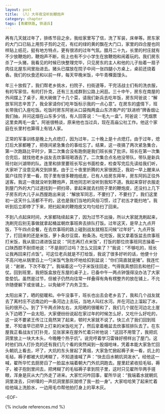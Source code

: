 ```yaml
---
layout: post
title: （八）大年夜没听到鞭炮声
category: chapter
tags: [青藏铁路, 铁道兵]
---
```


再有几天就过年了，排练节目之余，我给家里写了信，洗了军装，床单等。房东家的大门口已贴上用剪子剪的之花，有红的绿的黄的飘在大门口，家里的四合屋也同样贴上纸花，挺有地方特点，更有很浓的过年气氛。腊月二十九，长里的村庄就有不少放鞭炮的，鞭炮声不断，街上也有不少小学生在放鞭炮和闹着玩的。我们房东杀了一头猪，我看见的时候已快整理完毕，只见房东的主人和他的儿子抬着一扇子肉往北屋东间里抬进去。猪头已摆放在院子中间一张四腿小方桌上，桌前还烧着香。我们的伙食还和以前一样，每天早晚米饭，中午青稞面馒头。

年三十放假了，我们帮老乡挑水，扫院子，扫街道等，干完活战士们有的洗衣服，有的写家信，有的打扑克，还有三五成群到公路上闲逛。三十中午，房东在南屋的外间摆上了桌子，用大碗做了十几个菜，请我们新兵去吃年饭，房东阿爸说：“解放军同志辛苦了，我全家请你们吃年饭标示我的一点心意”。在房东的盛情下，班长带我们入座吃饭。吃饭时房东阿爸从口袋掏两盒山东济南产的“跃进桥”牌香烟让我们抽，并问这烟在山东多少钱，有人回答说：“一毛九一盒”。阿爸说：“凭烟票这里卖两毛一盒”。阿爸很畅谈，原来他也当过兵，现在高庙公社工作。他这个家庭在长里村也算得上有钱人家。

正常的军事训练是晚上九点熄灯，因为过年，三十晚上是十点熄灯。由于过年，熄灯后大家都睡了，把夜间紧急集合的事给忘了。结果，这一夜搞了两次紧急集合，第一次跑路比平时少，第二次集合没有跑倒是我们班长挨了批评。班长在第一次集合完后，就找他老乡战友去炊事班喝酒去了。二次集合点名他没带队，带队是新兵班付赵兴湖带的队。连里和排里要班长写出书面检查，检查写完后先读给我们听，大家听了没意见再交到排里。由于三十夜里折腾的大家很困乏，我初一早上醒来从窗户往院子里一看，院子里有很多鞭炮纸皮，已有人给房东拜年，房东阿妈正往外送客。我这一夜就没听到鞭炮声，其他同志听没听到我知不道。我起来穿好衣服走到屋门外的大门过道找到一把扫帚，拿起来就去扫院子里的鞭炮皮，还没扫上几下子房东的大儿子从西屋跑出来说：“解放军同志，不要扫了，不要扫了，我们这里初一这天什么活都不干的，这也是我们当地的风俗习惯，过了初五才能扫地”。我听到后立即停了下来，把扫起来的鞭炮皮又均匀给扫了回来。

不到八点起床时间，大家都陆续起来了，因为过节不出操，所以大家就洗刷起来，洗刷完后别无事做就拿起桶盆朝炊事班奔去排队打饭。过年这天，是早上九点开饭，下午四点会餐，在去炊事班的路上碰到战友就相互问候“过年好”。九点开饭了，打回来的还是米饭，萝卜条炒豆腐，粉条汤。吃完饭，我又拿着饭盆去炊事班打米饭，我从窗口递进饭盆说：“同志再打点米饭”，打饭的那位炊事班同志操着一口陕西腔不耐烦地说：“不是刚打过吗？怎么又回来了？”我说：“不够吃的，班长让我再回来打点饭”。可这位老兵就是不打给饭，我说了很多好听的话，他便十分不高兴地从锅里舀上一勺米饭气急败坏地给扣到盆说：“你们简直就是猪”。我连忙说：“谢谢，下次不取了”。我端着这一勺子米饭往回走，气得我真想回去和他打一仗。回到班里，我把饭盒放在东屋的桌子上，已备中午一两点钟饿得没办法了大家垫垫饥。虽然是过节，但被子仍然向往常一样叠得有角有楞整齐的放在铺上，不允许随便躺下或坐铺上，以免破坏了内务卫生。

太阳出来了，晒的挺暖和。中午没事干，班长也出去会老乡去了，我和几个战友就去了离村庄不远南边的一条河边上去玩，当地人叫红水河。并在河边上溜起了冰，玩的很开心。到了下午两点钟左右，太阳晒的很暖和了，我们几个就在河边北土崖头下边晒了一会太阳，大家便纷纷说起在家过年的时候怎么好，又吃什么好吃的，这一说不要紧王传江江竟然哭了起来，顿时大家就不说了。快三点了我们回到班里，不知谁早已把早上打来的米饭吃光了，然后拿着桶盆去炊事班排队去了。在东屋我正看战友们打扑克，见张家来在屋外忙着只听他说：“这回不用管了，我把炕洞里放上一块大木头，今晚睡个热乎炕”。说完哼着学习雷锋好榜样出了屋门。这时他们四人打扑克的还有我们几个看的突然闻到一股烟呛味，凭着本能大家急忙回头朝炕上看去，坏了，大炕的东头冒起了黄烟，大家急忙掀起褥子来一看，炕上的毛毡，褥子都被大炕烤糊了，不知道谁喊了声：“快去舀水朝炕洞泼水”。经他这一喊，翟所华忙去厨房舀了一脸盆水端着朝大门外炕洞跑去。屋里赶紧收拾毛毡，褥子，被子抱到里间去，把烤糊了的毛毡褥子拿到院子里，这时只见翟所华两手搓眼，浑身是灰从大门外走了进来。大家忙问咋回事，翟所华说：“我端着水就朝炕洞里泼去，只听噗的一声炕洞里那灰就喷了我一脸一身”。大家哈哈笑了起来忙着给他端上洗脸水，一边用毛巾帮他拍打身上的草木灰。

-EOF-

{% include references.md %}
